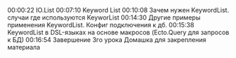 00:00:22 IO.List
00:07:10 Keyword List
00:10:08 Зачем нужен KeywordList. случаи где используются KeyworList
00:14:30 Другие примеры применения KeywordList. Конфиг подключения к дб.
00:15:38 KeywordList в DSL-языках на основе макросов (Ecto.Query для запросов к БД)
00:16:54 Завершение 3го урока Домашка для закрепления материала
